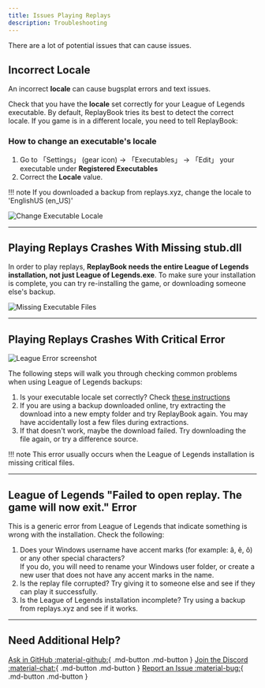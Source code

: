 ```yaml
---
title: Issues Playing Replays
description: Troubleshooting
---
```


There are a lot of potential issues that can cause issues.

## Incorrect Locale

An incorrect **locale** can cause bugsplat errors and text issues.

Check that you have the **locale** set correctly for your League of Legends executable. By default, ReplayBook tries its best to detect the correct locale. If you game is in a different locale, you need to tell ReplayBook:

### How to change an executable's locale

1. Go to 「Settings」 (gear icon) -> 「Executables」 -> 「Edit」 your executable under **Registered Executables**
2. Correct the **Locale** value.

!!! note
    If you downloaded a backup from replays.xyz, change the locale to 'EnglishUS (en_US)'

![Change Executable Locale](../images/troubleshooting/3_change_executable_locale.png)

---

## Playing Replays Crashes With Missing stub.dll

In order to play replays, **ReplayBook needs the entire League of Legends installation, not just League of Legends.exe**. To make sure your installation is complete, you can try re-installing the game, or downloading someone else's backup.

![Missing Executable Files](../images/troubleshooting/4_missing_executable_files.png)

---

## Playing Replays Crashes With Critical Error

![League Error screenshot](../images/troubleshooting/8_league_error.png)

The following steps will walk you through checking common problems when using League of Legends backups:

1. Is your executable locale set correctly? Check [these instructions](#how-to-change-an-executables-locale)
2. If you are using a backup downloaded online, try extracting the download into a new empty folder and try ReplayBook again. You may have accidentally lost a few files during extractions.
3. If that doesn't work, maybe the download failed. Try downloading the file again, or try a difference source.

!!! note
    This error usually occurs when the League of Legends installation is missing critical files.

---

## League of Legends "Failed to open replay. The game will now exit." Error

This is a generic error from League of Legends that indicate something is wrong with the installation. Check the following:

1. Does your Windows username have accent marks (for example: â, ê, ô) or any other special characters?  
If you do, you will need to rename your Windows user folder, or create a new user that does not have any accent marks in the name.
2. Is the replay file corrupted? Try giving it to someone else and see if they can play it successfully.
3. Is the League of Legends installation incomplete? Try using a backup from replays.xyz and see if it works.

---

## Need Additional Help?

[Ask in GitHub :material-github:](https://github.com/fraxiinus/ReplayBook/discussions){ .md-button .md-button }
[Join the Discord :material-chat:](https://discord.gg/c33Rc5J){ .md-button .md-button }
[Report an Issue :material-bug:](https://github.com/fraxiinus/ReplayBook/issues/new/choose){ .md-button .md-button }
